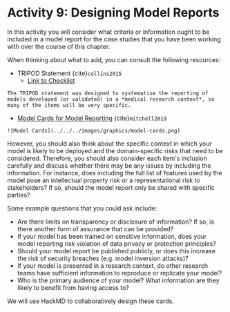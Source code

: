 # Activity 9: Designing Model Reports

In this activity you will consider what criteria or information ought to be included in a model report for the case studies that you have been working with over the course of this chapter.

When thinking about what to add, you can consult the following resources:

- TRIPOD Statement {cite}`collins2015` 
  - [Link to Checklist](https://www.tripod-statement.org/wp-content/uploads/2020/01/Tripod-Checklist-Prediction-Model-Development-and-Validation-PDF.pdf)

```{admonition} Note
The TRIPOD statement was designed to systematise the reporting of models developed (or validated) in a *medical research context*, so many of the items will be very specific.
```

- [Model Cards for Model Reporting](https://modelcards.withgoogle.com/about) {cite}`mitchell2019`

```{dropdown} Here's my dropdown
![Model Cards](../../../images/graphics/model-cards.png)
```

However, you should also think about the specific context in which your model is likely to be deployed and the domain-specific risks that need to be considered.
Therefore, you should also consider each item's inclusion carefully and discuss whether there may be any issues by including the information.
For instance, does including the full list of features used by the model pose an intellectual property risk or a representational risk to stakeholders?
If so, should the model report only be shared with specific parties?

Some example questions that you could ask include:

- Are there limits on transparency or disclosure of information? If so, is there another form of assurance that can be provided?
- If your model has been trained on sensitive information, does your model reporting risk violation of data privacy or protection principles?
- Should your model report be published publicly, or does this increase the risk of security breaches (e.g. model inversion attacks)?
- If your model is presented in a research context, do other research teams have sufficient information to reproduce or replicate your model?
- Who is the primary audience of your model? What information are they likely to benefit from having access to?

We will use HackMD to collaboratively design these cards.

<!---

### Activity 8: Designing Model Cards

In this activity you will design hypothetical model reports for the case studies that you have been considering throughout the chapter.

Please visit https://bit.ly/3B4VllZ to view the associated instructions.

--->